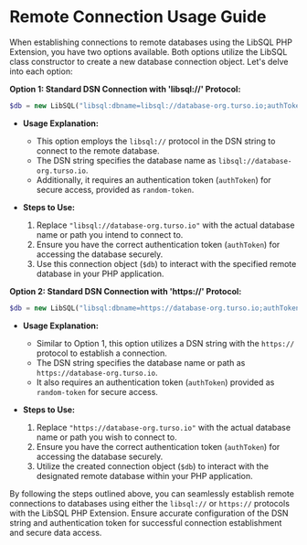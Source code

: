 # Remote Connection Usage Guide

When establishing connections to remote databases using the LibSQL PHP Extension, you have two options available. Both options utilize the LibSQL class constructor to create a new database connection object. Let's delve into each option:

**Option 1: Standard DSN Connection with 'libsql://' Protocol:**

```php
$db = new LibSQL("libsql:dbname=libsql://database-org.turso.io;authToken=random-token");
```

- **Usage Explanation:**
  - This option employs the `libsql://` protocol in the DSN string to connect to the remote database.
  - The DSN string specifies the database name as `libsql://database-org.turso.io`.
  - Additionally, it requires an authentication token (`authToken`) for secure access, provided as `random-token`.

- **Steps to Use:**
  1. Replace `"libsql://database-org.turso.io"` with the actual database name or path you intend to connect to.
  2. Ensure you have the correct authentication token (`authToken`) for accessing the database securely.
  3. Use this connection object (`$db`) to interact with the specified remote database in your PHP application.

**Option 2: Standard DSN Connection with 'https://' Protocol:**

```php
$db = new LibSQL("libsql:dbname=https://database-org.turso.io;authToken=random-token");
```

- **Usage Explanation:**
  - Similar to Option 1, this option utilizes a DSN string with the `https://` protocol to establish a connection.
  - The DSN string specifies the database name or path as `https://database-org.turso.io`.
  - It also requires an authentication token (`authToken`) provided as `random-token` for secure access.

- **Steps to Use:**
  1. Replace `"https://database-org.turso.io"` with the actual database name or path you wish to connect to.
  2. Ensure you have the correct authentication token (`authToken`) for accessing the database securely.
  3. Utilize the created connection object (`$db`) to interact with the designated remote database within your PHP application.

By following the steps outlined above, you can seamlessly establish remote connections to databases using either the `libsql://` or `https://` protocols with the LibSQL PHP Extension. Ensure accurate configuration of the DSN string and authentication token for successful connection establishment and secure data access.
